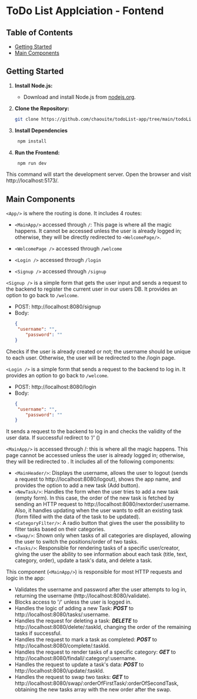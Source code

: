 # ToDo List Applciation - Fontend

## Table of Contents

- [Getting Started](#getting-started)
- [Main Components](#main-components)


## Getting Started
1. **Install Node.js:**
   - Download and install Node.js from [nodejs.org](https://nodejs.org/).

2. **Clone the Repository:**
   ```bash
   git clone https://github.com/chaouite/todoList-app/tree/main/todoList-app-frontend
   ```

3. **Install Dependencies**
   ```bash
    npm install
    ```
4. **Run the Frontend:**
   ```bash
    npm run dev
    ```

This command will start the development server. Open the browser and visit http://localhost:5173/.

## Main Components
`<App/>` is where the routing is done. It includes 4 routes:

- `<MainApp/>` accessed through `/`: This page is where all the magic happens. It cannot be accessed unless the user is already logged in; otherwise, they will be directly redirected to `<WelcomePage/>`.

- `<WelcomePage />` accessed through `/welcome`
- `<Login />` accessed through `/login`
- `<Signup />` accessed through `/signup`

`<Signup />` is a simple form that gets the user input and sends a request to the backend to register the current user in our users DB. It provides an option to go back to `/welcome`.

- POST: http://localhost:8080/signup
- Body:
	```json
	{
   	 "username": "",
    	"password": ""
	}
	```
Checks if the user is already created or not; the username should be unique to each user. Otherwise, the user will be redirected to the /login page.

`<Login />` is a simple form that sends a request to the backend to log in. It provides an option to go back to `/welcome`.

- POST: http://localhost:8080/login
- Body:
	```json
	{
   	 "username": "",
    	"password": ""
	}
	```
It sends a request to the backend to log in and checks the validity of the user data.  If successful redirect to ‘/‘ (<MainApp/>)

`<MainApp/>` is accessed through /: this is where all the magic happens. This page cannot be accessed unless the user is already logged in; otherwise, they will be redirected to <WelcomePage/>.
It includes all of the following components:
   - `<MainHeader/>`: Displays the username, allows the user to logout (sends a request to http://localhost:8080/logout), shows the app name, and provides the option to add a new task (Add button).
   - `<NewTask/>`: Handles the form when the user tries to add a new task (empty form). In this case, the order of the new task is fetched by sending an HTTP request to http://localhost:8080/nextorder/:username. Also, it handles updating when the user wants to edit an existing task (form filled with the data of the task to be updated).
   - `<CategoryFilter/>`: A radio button that gives the user the possibility to filter tasks based on their categories.
   - `<Swap/>`: Shown only when tasks of all categories are displayed, allowing the user to switch the positions/order of two tasks.
   - `<Tasks/>`: Responsible for rendering tasks of a specific user/creator, giving the user the ability to see information about each task (title, text, category, order), update a task's data, and delete a task.

This component (`<MainApp/>`) is responsible for most HTTP requests and logic in the app:
   - Validates the username and password after the user attempts to log in, returning the username (http://localhost:8080/validate).
   - Blocks access to '/' unless the user is logged in.
   - Handles the logic of adding a new Task: ***POST*** to http://localhost:8080/tasks/:username.
   - Handles the request for deleting a task: ***DELETE*** to http://localhost:8080/delete/:taskId, changing the order of the remaining tasks if successful.
   - Handles the request to mark a task as completed: ***POST*** to  http://localhost:8080/complete/:taskId.
   - Handles the request to render tasks of a specific category: ***GET*** to  http://localhost:8080/findall/:category/:username.
   - Handles the request to update a task's data: ***POST*** to http://localhost:8080/update/:taskId.
   - Handles the request to swap two tasks: ***GET*** to http://localhost:8080/swap/:orderOfFirstTask/:orderOfSecondTask, obtaining the new tasks array with the new order after the swap.

